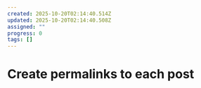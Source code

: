 ```yaml
---
created: 2025-10-20T02:14:40.514Z
updated: 2025-10-20T02:14:40.508Z
assigned: ""
progress: 0
tags: []
---
```


# Create permalinks to each post
